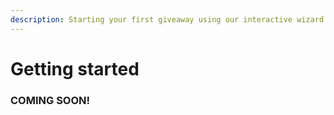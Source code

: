 ```yaml
---
description: Starting your first giveaway using our interactive wizard!
---
```


# Getting started

### COMING SOON!
